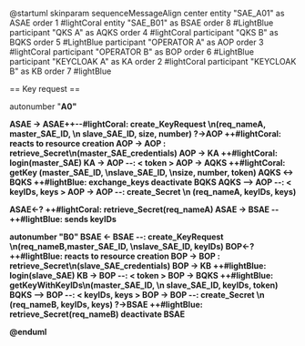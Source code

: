@startuml
skinparam sequenceMessageAlign center
entity "SAE_A01" as ASAE order 1 #lightCoral
entity "SAE_B01" as BSAE order 8 #LightBlue
participant "QKS A" as AQKS order 4 #lightCoral
participant "QKS B" as BQKS order 5 #LightBlue
participant "OPERATOR A" as AOP order 3 #lightCoral
participant "OPERATOR B" as BOP order 6 #LightBlue
participant "KEYCLOAK A" as KA order 2 #lightCoral 
participant "KEYCLOAK B" as KB order 7 #lightBlue

== Key request ==

autonumber "<b>A0"

ASAE -> ASAE++--#lightCoral: create_KeyRequest \n(req_nameA, master_SAE_ID, \n slave_SAE_ID, size, number)
?->AOP ++#lightCoral: reacts to resource creation
AOP -> AOP : retrieve_Secret\n(master_SAE_credentials)
AOP -> KA ++#lightCoral: login(master_SAE)
KA -> AOP --: < token >
AOP -> AQKS ++#lightCoral: getKey (master_SAE_ID, \nslave_SAE_ID, \nsize, number, token)
AQKS <-> BQKS ++#lightBlue: exchange_keys
deactivate BQKS
AQKS --> AOP --: < keyIDs, keys >
AOP -> AOP --: create_Secret \n (req_nameA, keyIDs, keys) 

ASAE<-? ++#lightCoral: retrieve_Secret(req_nameA) 
ASAE -> BSAE --++#lightBlue: sends keyIDs 

autonumber "<b>B0"
BSAE <- BSAE --: create_KeyRequest \n(req_nameB,master_SAE_ID, \nslave_SAE_ID, keyIDs)
BOP<-? ++#lightBlue: reacts to resource creation
BOP -> BOP : retrieve_Secret\n(slave_SAE_credentials)
BOP -> KB ++#lightBlue: login(slave_SAE)
KB -> BOP --: < token >
BOP -> BQKS ++#lightBlue: getKeyWithKeyIDs\n(master_SAE_ID, \n slave_SAE_ID, keyIDs, token)
BQKS --> BOP --: < keyIDs, keys >
BOP -> BOP --: create_Secret \n (req_nameB, keyIDs, keys) 
?->BSAE ++#lightBlue: retrieve_Secret(req_nameB)
deactivate BSAE 

@enduml